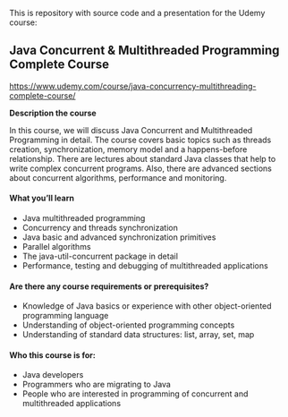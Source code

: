 
This is repository with source code and a presentation for the Udemy course:
## **Java Concurrent & Multithreaded Programming Complete Course**
https://www.udemy.com/course/java-concurrency-multithreading-complete-course/

**Description the course**

In this course, we will discuss Java Concurrent and Multithreaded Programming in detail. The course covers basic topics such as threads creation, synchronization, memory model and a happens-before relationship. There are lectures about standard Java classes that help to write complex concurrent programs. Also, there are advanced sections about concurrent algorithms, performance and monitoring.

#### What you’ll learn

-   Java multithreaded programming
-   Concurrency and threads synchronization
-   Java basic and advanced synchronization primitives
-   Parallel algorithms
-   The java-util-concurrent package in detail
-   Performance, testing and debugging of multithreaded applications

#### Are there any course requirements or prerequisites?

-   Knowledge of Java basics or experience with other object-oriented programming language
-   Understanding of object-oriented programming concepts
-   Understanding of standard data structures: list, array, set, map

#### Who this course is for:

-   Java developers
-   Programmers who are migrating to Java
-   People who are interested in programming of concurrent and multithreaded applications
